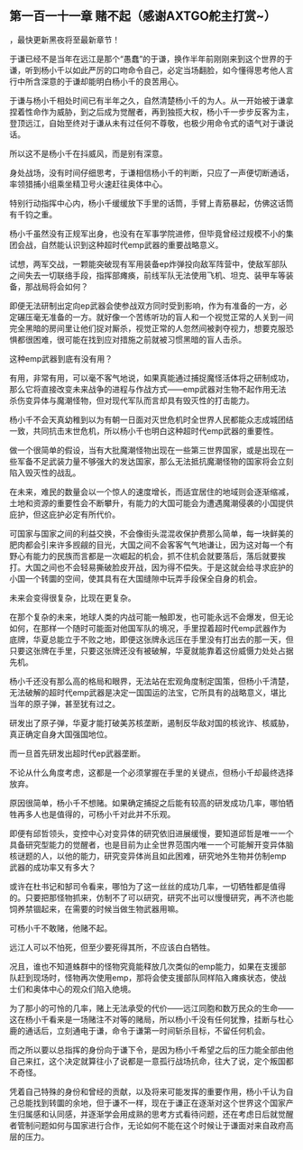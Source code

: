 ## 第一百一十一章 赌不起（感谢AXTGO舵主打赏~）
，最快更新黑夜将至最新章节！

于谦已经不是当年在远江是那个“愚蠢”的于谦，换作半年前刚刚来到这个世界的于谦，听到杨小千以如此严厉的口吻命令自己，必定当场翻脸，如今懂得思考他人言行中所含深意的于谦却能明白杨小千的良苦用心。

于谦与杨小千相处时间已有半年之久，自然清楚杨小千的为人。从一开始被于谦拿捏着性命作为威胁，到之后成为觉醒者，再到独揽大权，杨小千一步步反客为主，登顶远江，自始至终对于谦从未有过任何不尊敬，也极少用命令式的语气对于谦说话。

所以这不是杨小千在抖威风，而是别有深意。

身处战场，没有时间仔细思考，于谦相信杨小千的判断，只应了一声便切断通话，率领猎捕小组乘坐精卫号火速赶往奥体中心。

特别行动指挥中心内，杨小千缓缓放下手里的话筒，手臂上青筋暴起，仿佛这话筒有千钧之重。

杨小千虽然没有正规军出身，也没有在军事学院进修，但毕竟曾经过规模不小的集团会战，自然能认识到这种超时代emp武器的重要战略意义。

试想，两军交战，一颗能突破现有军用装备ep炸弹投向敌军阵营中，使敌军部队之间失去一切联络手段，指挥部瘫痪，前线军队无法使用飞机、坦克、装甲车等装备，那战局将会如何？

即便无法研制出定向ep武器会使参战双方同时受到影响，作为有准备的一方，必定碾压毫无准备的一方。就好像一个苦练听功的盲人和一个视觉正常的人关到一间完全黑暗的房间里让他们捉对厮杀，视觉正常的人忽然间被剥夺视力，想要克服恐惧都很困难，很可能在找到应对措施之前就被习惯黑暗的盲人击杀。

这种emp武器到底有没有用？

有用，非常有用，可以毫不客气地说，如果真能通过捕捉魔怪活体将之研制成功，那么它将直接改变未来战争的进程与作战方式――emp武器对生物不起作用无法杀伤变异体与魔潮怪物，但对现代军队而言却具有毁灭性的打击能力。

杨小千不会天真幼稚到以为有朝一日面对灭世危机时全世界人民都能众志成城团结一致，共同抗击末世危机，所以杨小千也明白这种超时代emp武器的重要性。

做一个很简单的假设，当有大批魔潮怪物出现在一些第三世界国家，或是出现在一些军备不足武装力量不够强大的发达国家，那么无法抵抗魔潮怪物的国家将会立刻陷入毁灭性的战乱。

在未来，难民的数量会以一个惊人的速度增长，而适宜居住的地域则会逐渐缩减，土地和资源的重要性会不断攀升，有能力的大国可能会为遭遇魔潮侵袭的小国提供庇护，但这庇护必定有所代价。

可国家与国家之间的利益交换，不会像街头混混收保护费那么简单，每一块鲜美的肥肉都会引来许多觊觎的目光，大国之间不会客客气气地谦让，因为这对每一个有野心有能力的民族而言都是一次崛起的机会，抓不住机会就要落后，落后就要挨打。大国之间也不会轻易撕破脸皮开战，因为得不偿失。于是这就会给寻求庇护的小国一个转圜的空间，使其具有在大国缝隙中玩弄手段保全自身的机会。

未来会变得很复杂，比现在更复杂。

在那个复杂的未来，地球人类的内战可能一触即发，也可能永远不会爆发，但无论如何，在那样一个随时可能面对他国军队的境况，手里捏着超时代emp武器作为底牌，华夏总能立于不败之地，即便这张牌永远压在手里没有打出去的那一天，但只要这张牌在手里，只要这张牌还没有被破解，华夏就能靠着这份威慑力处处占据先机。

杨小千还没有那么高的格局和眼界，无法站在宏观角度制定国策，但杨小千清楚，无法破解的超时代emp武器是决定一国国运的法宝，它所具有的战略意义，堪比当年的原子弹，甚至犹有过之。

研发出了原子弹，华夏才能打破美苏核垄断，遏制反华敌对国的核讹诈、核威胁，真正确定自身大国强国地位。

而一旦首先研发出超时代ep武器垄断。

不论从什么角度考虑，这都是一个必须掌握在手里的关键点，但杨小千却最终选择放弃。

原因很简单，杨小千不想赌。如果确定捕捉之后能有较高的研发成功几率，哪怕牺牲再多人也是值得的，可杨小千对此并不乐观。

即便有邱哲领头，变控中心对变异体的研究依旧进展缓慢，要知道邱哲是唯一一个具备研究型能力的觉醒者，也是目前为止全世界范围内唯一一个可能解开变异体脑核谜题的人，以他的能力，研究变异体尚且如此困难，研究地外生物并仿制emp武器的成功率又有多大？

或许在杜书记和郜司令看来，哪怕为了这一丝丝的成功几率，一切牺牲都是值得的。只要把那怪物抓来，仿制不了可以研究，研究不出可以慢慢研究，再不济也能饲养禁锢起来，在需要的时候当做生物武器用嘛。

可杨小千不敢赌，他赌不起。

远江人可以不怕死，但至少要死得其所，不应该白白牺牲。

况且，谁也不知道蛛群中的怪物究竟能释放几次类似的emp能力，如果在支援部队赶到现场时，怪物再次使用emp，那将会使支援部队同样陷入瘫痪状态，使战士们和奥体中心的观众们陷入绝境。

为了那小的可怜的几率，赌上无法承受的代价――远江同胞和数万民众的生命――这在杨小千看来是一场赌注不对等的赌局，所以杨小千没有任何犹豫，挂断与杜心鹿的通话后，立刻通电于谦，命令于谦第一时间斩杀目标，不留任何机会。

而之所以要以总指挥的身份向于谦下令，是因为杨小千希望之后的压力能全部由他自己来扛，这个决定就算往小了说都是一意孤行战场抗命，往大了说，定个叛国都不奇怪。

凭着自己特殊的身份和曾经的贡献，以及将来可能发挥的重要作用，杨小千认为自己总能找到转圜的余地，但于谦不一样，现在于谦正在逐渐对这个世界这个国家产生归属感和认同感，并逐渐学会用成熟的思考方式看待问题，还在考虑日后就觉醒者管制问题如何与国家进行合作，无论如何不能在这个时候让于谦面对来自政府高层的压力。

